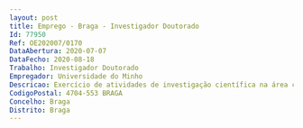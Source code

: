 ```yaml
--- 
layout: post
title: Emprego - Braga - Investigador Doutorado
Id: 77950
Ref: OE202007/0170
DataAbertura: 2020-07-07
DataFecho: 2020-08-18
Trabalho: Investigador Doutorado
Empregador: Universidade do Minho
Descricao: Exercício de atividades de investigação científica na área científica de Economia, com vista a desenvolver trabalhos de investigação no Núcleo de Investigação em Políticas Económicas e Empresariais.
CodigoPostal: 4704-553 BRAGA
Concelho: Braga
Distrito: Braga
--- 
```

